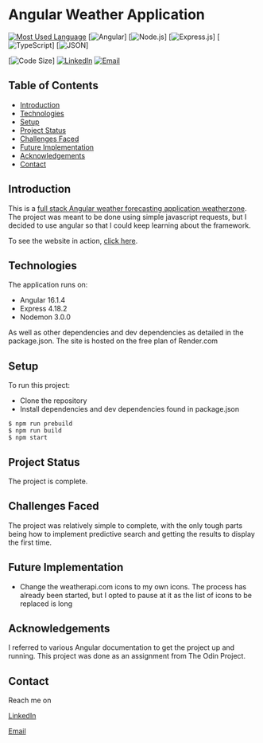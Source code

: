 # Angular Weather Application 

[![Most Used Language](https://img.shields.io/github/languages/top/athenacats/todo-list?style=for-the-badge)](https://github.com/athenacats/weatherapp)
[![Angular](https://img.shields.io/badge/Angular-DD0031?style=for-the-badge&logo=angular&logoColor=white)]
[![Node.js](https://img.shields.io/badge/Node.js-339933?style=for-the-badge&logo=nodedotjs&logoColor=white)]
[![Express.js](https://img.shields.io/badge/Express.js-000000?style=for-the-badge&logo=express&logoColor=white)]
[![TypeScript](https://img.shields.io/badge/TypeScript-007ACC?style=for-the-badge&logo=typescript&logoColor=white)]
[![JSON](https://img.shields.io/badge/json-5E5C5C?style=for-the-badge&logo=json&logoColor=white)]


[![Code Size](https://img.shields.io/github/languages/code-size/athenacats/weatherapp?color=9cf&style=for-the-badge)]
[![LinkedIn](https://img.shields.io/badge/LinkedIn-0077B5?style=for-the-badge&logo=linkedin&logoColor=white)](https://www.linkedin.com/in/esther-lonyangapuo/)
[![Email](https://img.shields.io/badge/Gmail-D14836?style=for-the-badge&logo=gmail&logoColor=white)](mailto:chenalonya@gmail.com)

## Table of Contents

- [Introduction](#introduction)
- [Technologies](#technologies)
- [Setup](#setup)
- [Project Status](#project-status)
- [Challenges Faced](#challenges-faced)
- [Future Implementation](#future-implementation)
- [Acknowledgements](#acknowledgements)
- [Contact](#contact)

## Introduction

This is a [full stack Angular weather forecasting application ](https://weatherzone-4tow.onrender.com/)  [weatherzone](https://weatherzone-4tow.onrender.com/). The project was meant to be done using simple javascript requests, but I decided to use angular so that I could keep learning about the framework.

To see the website in action, [click here](https://weatherzone-4tow.onrender.com/).

## Technologies

The application runs on:
- Angular 16.1.4
- Express 4.18.2
- Nodemon 3.0.0

As well as other dependencies and dev dependencies as detailed in the package.json. The site is hosted on the free plan of Render.com

## Setup

To run this project:
- Clone the repository
- Install dependencies and dev dependencies found in package.json

```
$ npm run prebuild
$ npm run build
$ npm start
```

## Project Status

The project is complete.

## Challenges Faced

The project was relatively simple to complete, with the only tough parts being how to implement predictive search and getting the results to display the first time.

## Future Implementation

- Change the weatherapi.com icons to my own icons. The process has already been started, but I opted to pause at it as the list of icons to be replaced is long

## Acknowledgements

I referred to various Angular documentation to get the project up and running. This project was done as an assignment from The Odin Project.

## Contact

Reach me on

[LinkedIn](https://www.linkedin.com/in/esther-lonyangapuo/)

[Email](mailto:chenalonya@gmail.com)
